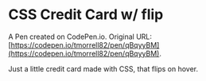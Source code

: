 # CSS Credit Card w/ flip

A Pen created on CodePen.io. Original URL: [https://codepen.io/tmorrell82/pen/qBqyyBM](https://codepen.io/tmorrell82/pen/qBqyyBM).

Just a little credit card made with CSS, that flips on hover. 